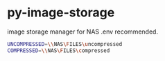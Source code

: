 # py-image-storage
image storage manager for NAS 
.env recommended.
```bash
UNCOMPRESSED=\\NAS\FILES\uncompressed
COMPRESSED=\\NAS\FILES\compressed
```
